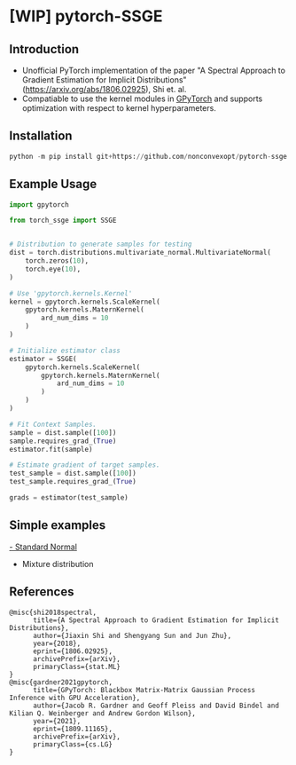 # [WIP] pytorch-SSGE
## Introduction
- Unofficial PyTorch implementation of the paper "A Spectral Approach to Gradient Estimation for Implicit Distributions" (https://arxiv.org/abs/1806.02925), Shi et. al.
- Compatiable to use the kernel modules in [GPyTorch](https://gpytorch.ai/) and supports optimization with respect to kernel hyperparameters.

## Installation
```python
python -m pip install git+https://github.com/nonconvexopt/pytorch-ssge.git
```

## Example Usage
```python
import gpytorch

from torch_ssge import SSGE


# Distribution to generate samples for testing
dist = torch.distributions.multivariate_normal.MultivariateNormal(
    torch.zeros(10),
    torch.eye(10),
)

# Use 'gpytorch.kernels.Kernel'
kernel = gpytorch.kernels.ScaleKernel(
    gpytorch.kernels.MaternKernel(
        ard_num_dims = 10
    )
)

# Initialize estimator class
estimator = SSGE(
    gpytorch.kernels.ScaleKernel(
        gpytorch.kernels.MaternKernel(
            ard_num_dims = 10
        )
    )
)

# Fit Context Samples.
sample = dist.sample([100])
sample.requires_grad_(True)
estimator.fit(sample)

# Estimate gradient of target samples.
test_sample = dist.sample([100])
test_sample.requires_grad_(True)

grads = estimator(test_sample)
```

## Simple examples
[- Standard Normal](https://github.com/nonconvexopt/pytorch_ssge/blob/master/examples/standard_normal.ipynb)
- Mixture distribution

## References
```
@misc{shi2018spectral,
      title={A Spectral Approach to Gradient Estimation for Implicit Distributions}, 
      author={Jiaxin Shi and Shengyang Sun and Jun Zhu},
      year={2018},
      eprint={1806.02925},
      archivePrefix={arXiv},
      primaryClass={stat.ML}
}
@misc{gardner2021gpytorch,
      title={GPyTorch: Blackbox Matrix-Matrix Gaussian Process Inference with GPU Acceleration}, 
      author={Jacob R. Gardner and Geoff Pleiss and David Bindel and Kilian Q. Weinberger and Andrew Gordon Wilson},
      year={2021},
      eprint={1809.11165},
      archivePrefix={arXiv},
      primaryClass={cs.LG}
}
```

